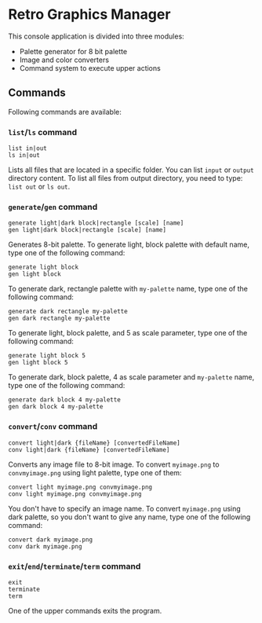 # Retro Graphics Manager
This console application is divided into three modules:
* Palette generator for 8 bit palette
* Image and color converters
* Command system to execute upper actions

## Commands
Following commands are available:

### `list`/`ls` command
```
list in|out
ls in|out
```
Lists all files that are located in a specific folder.
You can list `input` or `output` directory content.
To list all files from output directory, you need to type: `list out` or `ls out`.

### `generate`/`gen` command
```
generate light|dark block|rectangle [scale] [name]
gen light|dark block|rectangle [scale] [name]
```
Generates 8-bit palette.
To generate light, block palette with default name, type one of the following command:
```
generate light block
gen light block
```
To generate dark, rectangle palette with `my-palette` name, type one of the following command:
```
generate dark rectangle my-palette
gen dark rectangle my-palette
```
To generate light, block palette, and 5 as scale parameter, type one of the following command:
```
generate light block 5
gen light block 5
```
To generate dark, block palette, 4 as scale parameter and `my-palette` name, type one of the following command:
```
generate dark block 4 my-palette
gen dark block 4 my-palette
```

### `convert`/`conv` command
```
convert light|dark {fileName} [convertedFileName]
conv light|dark {fileName} [convertedFileName]
```
Converts any image file to 8-bit image.
To convert `myimage.png` to `convmyimage.png` using light palette, type one of them:
```
convert light myimage.png convmyimage.png
conv light myimage.png convmyimage.png
```
You don't have to specify an image name. To convert `myimage.png` using dark palette, so you don't want to give any name, type one of the following command:
```
convert dark myimage.png
conv dark myimage.png
```

### `exit`/`end`/`terminate`/`term` command
```
exit
terminate
term
```
One of the upper commands exits the program.